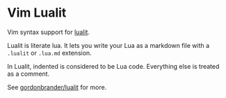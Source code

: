 # Vim Lualit

Vim syntax support for [lualit](https://github.com/gordonbrander/lualit).

Lualit is literate lua. It lets you write your Lua as a markdown file
with a `.lualit` or `.lua.md` extension.

In Lualit, indented is considered to be Lua code. Everything else is treated
as a comment.

See [gordonbrander/lualit](https://github.com/gordonbrander/lualit) for more.